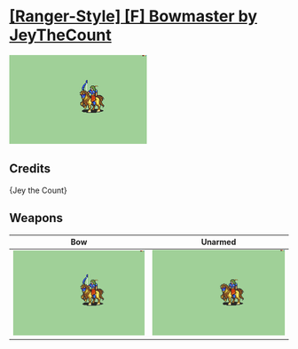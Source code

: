 # [\[Ranger-Style\] \[F\] Bowmaster by JeyTheCount](./)
 

<img src="./5.%20Bow/Bow_000.png" alt="[Ranger-Style] [F] Bowmaster by JeyTheCount standing" />

## Credits

{Jey the Count}

## Weapons
 

|Bow |Unarmed |
|  :---: | :---: |
| <img alt="Bow animation" src="./5.%20Bow/Bow.gif" /> | <img alt="Unarmed animation" src="./8.%20Unarmed/Unarmed.gif" /> |
